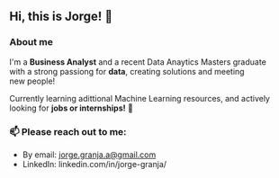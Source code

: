 <h2>Hi, this is Jorge! 👋</h2>

<h3>About me</h3>
I'm a <strong>Business Analyst</strong> and a recent Data Anaytics Masters graduate<br/> 
with a strong passiong for <strong>data</strong>, creating solutions and meeting <br/>
new people!

Currently learning adittional Machine Learning resources, and actively<br/> looking for <strong>jobs or internships!</strong> 🌱<br/> 

<h3>📫 Please <strong>reach out</strong> to me:</h3>

- By email: jorge.granja.a@gmail.com
- LinkedIn: linkedin.com/in/jorge-granja/


<!---
jorgegranja/jorgegranja is a ✨ special ✨ repository because its `README.md` (this file) appears on your GitHub profile.
You can click the Preview link to take a look at your changes.
--->
